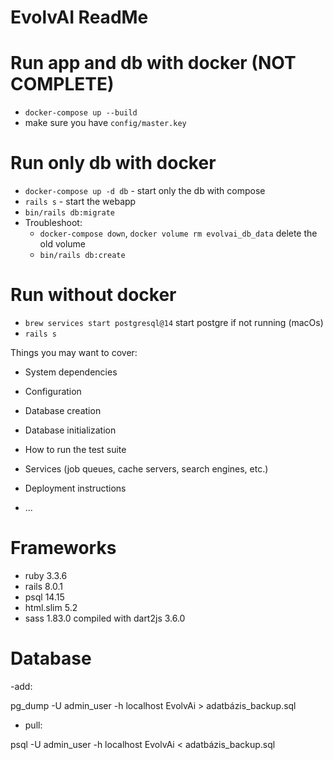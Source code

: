 # EvolvAI ReadMe

# Run app and db with docker (NOT COMPLETE)
- `docker-compose up --build`
- make sure you have `config/master.key`

# Run only db with docker
- `docker-compose up -d db` - start only the db with compose
- `rails s` - start the webapp
- `bin/rails db:migrate`
- Troubleshoot: 
    - `docker-compose down`, `docker volume rm evolvai_db_data` delete the old volume
    - `bin/rails db:create`


# Run without docker
- `brew services start postgresql@14` start postgre if not running (macOs)
- `rails s`

Things you may want to cover:

* System dependencies

* Configuration

* Database creation

* Database initialization

* How to run the test suite

* Services (job queues, cache servers, search engines, etc.)

* Deployment instructions

* ...
# Frameworks 

- ruby 3.3.6 
- rails 8.0.1 
- psql 14.15
- html.slim 5.2
- sass 1.83.0 compiled with dart2js 3.6.0

# Database
-add:

pg_dump -U admin_user -h localhost EvolvAi > adatbázis_backup.sql

- pull:

psql -U admin_user -h localhost EvolvAi < adatbázis_backup.sql

